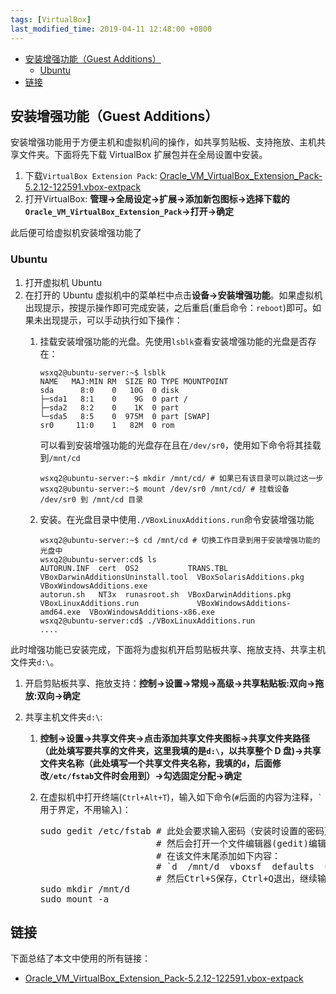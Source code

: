 ```yaml
---
tags: [VirtualBox]
last_modified_time: 2019-04-11 12:48:00 +0800
---
```


<!-- vim-markdown-toc GFM -->

* [安装增强功能（Guest Additions）](#安装增强功能guest-additions)
    * [Ubuntu](#ubuntu)
* [链接](#链接)

<!-- vim-markdown-toc -->

## 安装增强功能（Guest Additions）
安装增强功能用于方便主机和虚拟机间的操作，如共享剪贴板、支持拖放、主机共享文件夹。下面将先下载 VirtualBox 扩展包并在全局设置中安装。

1. 下载`VirtualBox Extension Pack`: [Oracle_VM_VirtualBox_Extension_Pack-5.2.12-122591.vbox-extpack](https://linux.xidian.edu.cn/mirrors/virtualbox/5.2.12/Oracle_VM_VirtualBox_Extension_Pack-5.2.12-122591.vbox-extpack)
2. 打开VirtualBox: **管理->全局设定->扩展->添加新包图标->选择下载的`Oracle_VM_VirtualBox_Extension_Pack`->打开->确定**

此后便可给虚拟机安装增强功能了

### Ubuntu
1. 打开虚拟机 Ubuntu
2. 在打开的 Ubuntu 虚拟机中的菜单栏中点击**设备->安装增强功能**。如果虚拟机出现提示，按提示操作即可完成安装，之后重启(重启命令：`reboot`)即可。如果未出现提示，可以手动执行如下操作：
   1. 挂载安装增强功能的光盘。先使用`lsblk`查看安装增强功能的光盘是否存在：
      ```
      wsxq2@ubuntu-server:~$ lsblk
      NAME   MAJ:MIN RM  SIZE RO TYPE MOUNTPOINT
      sda      8:0    0   10G  0 disk
      ├─sda1   8:1    0    9G  0 part /
      ├─sda2   8:2    0    1K  0 part
      └─sda5   8:5    0  975M  0 part [SWAP]
      sr0     11:0    1   82M  0 rom
      ```
   
      可以看到安装增强功能的光盘存在且在`/dev/sr0`，使用如下命令将其挂载到`/mnt/cd`
      
      ```
      wsxq2@ubuntu-server:~$ mkdir /mnt/cd/ # 如果已有该目录可以跳过这一步
      wsxq2@ubuntu-server:~$ mount /dev/sr0 /mnt/cd/ # 挂载设备 /dev/sr0 到 /mnt/cd 目录
      ```

   2. 安装。在光盘目录中使用`./VBoxLinuxAdditions.run`命令安装增强功能
      ```
      wsxq2@ubuntu-server:~$ cd /mnt/cd # 切换工作目录到用于安装增强功能的光盘中
      wsxq2@ubuntu-server:cd$ ls
      AUTORUN.INF  cert  OS2           TRANS.TBL                VBoxDarwinAdditionsUninstall.tool  VBoxSolarisAdditions.pkg        VBoxWindowsAdditions.exe
      autorun.sh   NT3x  runasroot.sh  VBoxDarwinAdditions.pkg  VBoxLinuxAdditions.run             VBoxWindowsAdditions-amd64.exe  VBoxWindowsAdditions-x86.exe
      wsxq2@ubuntu-server:cd$ ./VBoxLinuxAdditions.run
      ....
      ```

此时增强功能已安装完成，下面将为虚拟机开启剪贴板共享、拖放支持、共享主机文件夹`d:\`。

1. 开启剪贴板共享、拖放支持：**控制->设置->常规->高级->共享粘贴板:双向->拖放:双向->确定**
2. 共享主机文件夹`d:\`:

   1. **控制->设置->共享文件夹->点击添加共享文件夹图标->共享文件夹路径（此处填写要共享的文件夹，这里我填的是`d:\`，以共享整个 D 盘)->共享文件夹名称（此处填写一个共享文件夹名称，我填的`d`，后面修改`/etc/fstab`文件时会用到）->勾选固定分配->确定**
   2. 在虚拟机中打开终端(`Ctrl+Alt+T`)，输入如下命令(`#`后面的内容为注释，`` ` ``用于界定，不用输入)：

      <pre>
      sudo gedit /etc/fstab # 此处会要求输入密码（安装时设置的密码）(因为使用sudo意味着将执行危险操作，故要求验证身份)，
                            # 然后会打开一个文件编辑器(gedit)编辑/etc/fstab文件，
                            # 在该文件末尾添加如下内容：
                            # `d  /mnt/d  vboxsf  defaults  0  0`
                            # 然后Ctrl+S保存，Ctrl+Q退出，继续输入如下命令:
      sudo mkdir /mnt/d
      sudo mount -a
      </pre>


## 链接
下面总结了本文中使用的所有链接：

<!-- link start -->
* [Oracle_VM_VirtualBox_Extension_Pack-5.2.12-122591.vbox-extpack](https://linux.xidian.edu.cn/mirrors/virtualbox/5.2.12/Oracle_VM_VirtualBox_Extension_Pack-5.2.12-122591.vbox-extpack)

<!-- link end -->

<!-- abbreviations start -->

<!-- abbreviations end -->
